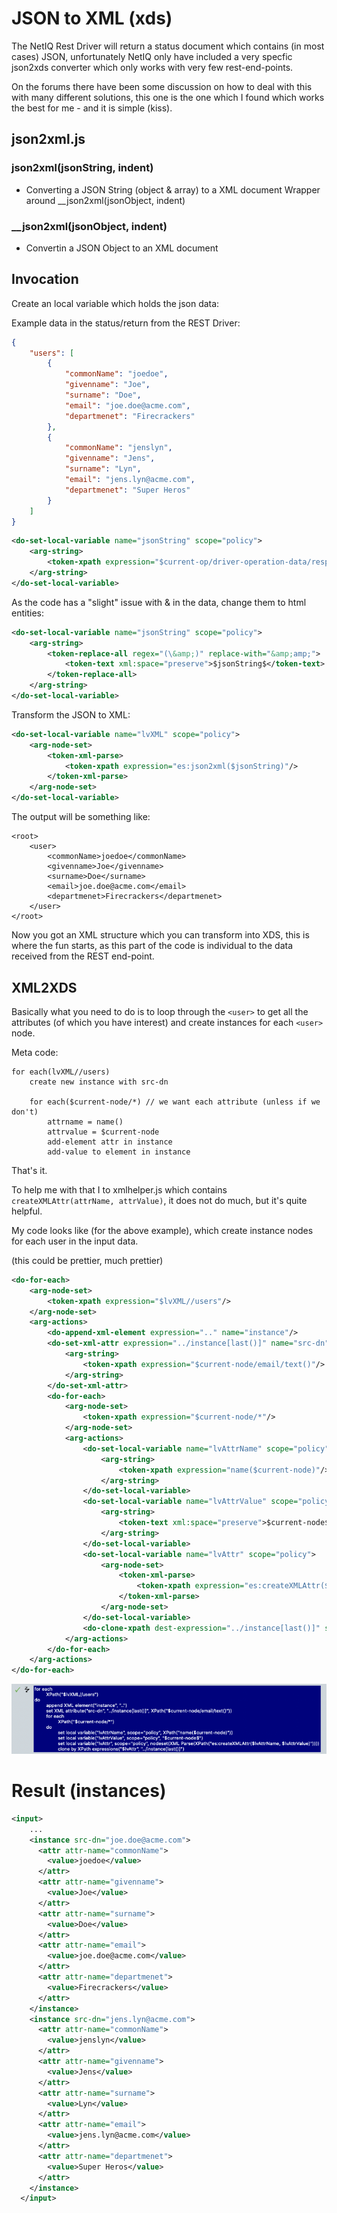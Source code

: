 # JSON to XML (xds)

The NetIQ Rest Driver will return a status document which contains (in most cases) JSON, unfortunately NetIQ only have included a very specfic json2xds converter which only works with very few rest-end-points.

On the forums there have been some discussion on how to deal with this with many different solutions, this one is the one which I found which works the best for me - and it is simple (kiss).

## json2xml.js 

### json2xml(jsonString, indent)
* Converting a JSON String (object & array) to a XML document
Wrapper around __json2xml(jsonObject, indent)

### __json2xml(jsonObject, indent)
* Convertin a JSON Object to an XML document


## Invocation
Create an local variable which holds the json data:

Example data in the status/return from the REST Driver:
```json
{
    "users": [
        {
            "commonName": "joedoe",
            "givenname": "Joe",
            "surname": "Doe",
            "email": "joe.doe@acme.com",
            "departmenet": "Firecrackers"
        },
        {
            "commonName": "jenslyn",
            "givenname": "Jens",
            "surname": "Lyn",
            "email": "jens.lyn@acme.com",
            "departmenet": "Super Heros"
        }
    ]
}
```


```xml
<do-set-local-variable name="jsonString" scope="policy">
    <arg-string>
        <token-xpath expression="$current-op/driver-operation-data/response/value/text()"/>
    </arg-string>
</do-set-local-variable>
```

As the code has a "slight" issue with & in the data, change them to html entities:
```xml
<do-set-local-variable name="jsonString" scope="policy">
    <arg-string>
        <token-replace-all regex="(\&amp;)" replace-with="&amp;amp;">
            <token-text xml:space="preserve">$jsonString$</token-text>
        </token-replace-all>
    </arg-string>
</do-set-local-variable>
```
Transform the JSON to XML:
```xml
<do-set-local-variable name="lvXML" scope="policy">
    <arg-node-set>
        <token-xml-parse>
            <token-xpath expression="es:json2xml($jsonString)"/>
        </token-xml-parse>
    </arg-node-set>
</do-set-local-variable>
```

The output will be something like:
```
<root>
    <user>
        <commonName>joedoe</commonName>
        <givenname>Joe</givenname>
        <surname>Doe</surname>
        <email>joe.doe@acme.com</email>
        <departmenet>Firecrackers</departmenet>
    </user>
</root>
```

Now you got an XML structure which you can transform into XDS, this is where the fun starts, as this part of the code is individual to the data received from the REST end-point.


## XML2XDS

Basically what you need to do is to loop through the ```<user>``` to get all the attributes (of which you have interest) and create instances for each ```<user>``` node. 

Meta code:
```
for each(lvXML//users)
    create new instance with src-dn

    for each($current-node/*) // we want each attribute (unless if we don't)
        attrname = name()
        attrvalue = $current-node
        add-element attr in instance
        add-value to element in instance
```
That's it.

To help me with that I to xmlhelper.js which contains ```createXMLAttr(attrName, attrValue)```, it does not do much, but it's quite helpful.

My code looks like (for the above example), which create instance nodes for each user in the input data.

(this could be prettier, much prettier)
```xml
<do-for-each>
    <arg-node-set>
        <token-xpath expression="$lvXML//users"/>
    </arg-node-set>
    <arg-actions>
        <do-append-xml-element expression=".." name="instance"/>
        <do-set-xml-attr expression="../instance[last()]" name="src-dn">
            <arg-string>
                <token-xpath expression="$current-node/email/text()"/>
            </arg-string>
        </do-set-xml-attr>
        <do-for-each>
            <arg-node-set>
                <token-xpath expression="$current-node/*"/>
            </arg-node-set>
            <arg-actions>
                <do-set-local-variable name="lvAttrName" scope="policy">
                    <arg-string>
                        <token-xpath expression="name($current-node)"/>
                    </arg-string>
                </do-set-local-variable>
                <do-set-local-variable name="lvAttrValue" scope="policy">
                    <arg-string>
                        <token-text xml:space="preserve">$current-node$</token-text>
                    </arg-string>
                </do-set-local-variable>
                <do-set-local-variable name="lvAttr" scope="policy">
                    <arg-node-set>
                        <token-xml-parse>
                            <token-xpath expression="es:createXMLAttr($lvAttrName, $lvAttrValue)"/>
                        </token-xml-parse>
                    </arg-node-set>
                </do-set-local-variable>
                <do-clone-xpath dest-expression="../instance[last()]" src-expression="$lvAttr"/>
            </arg-actions>
        </do-for-each>
    </arg-actions>
</do-for-each>
```

![for-each-loop](for-each-loop.png)


# Result (instances)

```xml
<input>
    ...
    <instance src-dn="joe.doe@acme.com">
      <attr attr-name="commonName">
        <value>joedoe</value>
      </attr>
      <attr attr-name="givenname">
        <value>Joe</value>
      </attr>
      <attr attr-name="surname">
        <value>Doe</value>
      </attr>
      <attr attr-name="email">
        <value>joe.doe@acme.com</value>
      </attr>
      <attr attr-name="departmenet">
        <value>Firecrackers</value>
      </attr>
    </instance>
    <instance src-dn="jens.lyn@acme.com">
      <attr attr-name="commonName">
        <value>jenslyn</value>
      </attr>
      <attr attr-name="givenname">
        <value>Jens</value>
      </attr>
      <attr attr-name="surname">
        <value>Lyn</value>
      </attr>
      <attr attr-name="email">
        <value>jens.lyn@acme.com</value>
      </attr>
      <attr attr-name="departmenet">
        <value>Super Heros</value>
      </attr>
    </instance>
  </input>
```